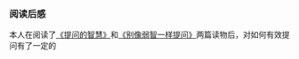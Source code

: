 ### 阅读后感
本人在阅读了[《提问的智慧》](https://github.com/ryanhanwu/How-To-Ask-Questions-The-Smart-Way/blob/main/README-zh_CN.md)和[《别像弱智一样提问》](https://github.com/tangx/Stop-Ask-Questions-The-Stupid-Ways/tree/master)两篇读物后，对如何有效提问有了一定的